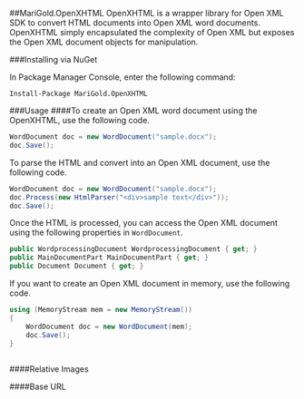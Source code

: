 ##MariGold.OpenXHTML
OpenXHTML is a wrapper library for Open XML SDK to convert HTML documents into Open XML word documents. OpenXHTML simply encapsulated the complexity of Open XML but exposes the Open XML document objects for manipulation.

###Installing via NuGet

In Package Manager Console, enter the following command:
```
Install-Package MariGold.OpenXHTML
```

###Usage
####To create an Open XML word document using the OpenXHTML, use the following code.

```csharp
WordDocument doc = new WordDocument("sample.docx");
doc.Save();
```

To parse the HTML and convert into an Open XML document, use the following code.

```csharp
WordDocument doc = new WordDocument("sample.docx");
doc.Process(new HtmlParser("<div>sample text</div>"));
doc.Save();
```
Once the HTML is processed, you can access the Open XML document using the following properties in `WordDocument`.

```csharp
public WordprocessingDocument WordprocessingDocument { get; }
public MainDocumentPart MainDocumentPart { get; }
public Document Document { get; }
```

If you want to create an Open XML document in memory, use the following code.

```csharp
using (MemoryStream mem = new MemoryStream())
{
	WordDocument doc = new WordDocument(mem);
	doc.Save();
}
			
```

####Relative Images

####Base URL
